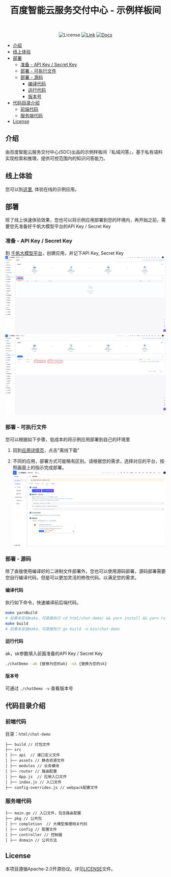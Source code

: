 <div align="center">

<h1>百度智能云服务交付中心 - 示例样板间</h1>
<br/>

![License](https://img.shields.io/badge/License-Apache_2.0-green)
[![Link](https://img.shields.io/badge/Link-Demo-blue)](https://console.bce.baidu.com/tools/?u=bce-head#/sampleAppCenter/chat-demo)
[![Docs](https://img.shields.io/badge/Docs-Website-blue)](https://cloud.baidu.com/doc/AppBuilder/s/Jlqa9qyot)

</div>

- [介绍](#介绍)
- [线上体验](#线上体验)
- [部署](#部署)
  - [准备 - API Key / Secret Key](#准备---api-key--secret-key)
  - [部署 - 可执行文件](#部署---可执行文件)
  - [部署 - 源码](#部署---源码)
    - [编译代码](#编译代码)
    - [运行代码](#运行代码)
    - [版本号](#版本号)
- [代码目录介绍](#代码目录介绍)
  - [前端代码](#前端代码)
  - [服务端代码](#服务端代码)
- [License](#license)


## 介绍
由百度智能云服务交付中心(SDC)出品的示例样板间『私域问答』，基于私有语料实现检索和推理，提供可控范围内的知识问答能力。

## 线上体验                     
您可以到[这里](https://console.bce.baidu.com/ai_apaas/appCenter/experience?url=https%3A%2F%2Fconsole.bce.baidu.com%2Ftools%2F%3Fheader%3Dhidden%26u%3DappBuilder%23%2FchatDemo%2Fchat-faq%3Fname%3D%E7%A7%81%E5%9F%9F%E9%97%AE%E7%AD%94&from=%2FappCenter%2Fb36941fe-6723-44db-93c1-f204821ef609%2Fdetail), 体验在线的示例应用。


## 部署
除了线上快速体验效果，您也可以将示例应用部署到您的环境内，再开始之前，需要您先准备好千帆大模型平台的API Key / Secret Key

### 准备 - API Key / Secret Key

到 [千帆大模型平台](https://console.bce.baidu.com/qianfan/ais/console/applicationConsole/application)，创建应用，并记下API Key, Secret Key
![](../assets/create_app.png)
![](../assets/aksk.png)

### 部署 - 可执行文件
您可以根据如下步骤，低成本的将示例应用部署到自己的环境里

1. 回到[应用详情页](https://console.bce.baidu.com/ai_apaas/appCenter/b36941fe-6723-44db-93c1-f204821ef609/detail?tabKey=package)，点击"离线下载"

2. 不同的应用，部署方式可能略有区别。请根据您的需求，选择对应的平台，按照画面上的指示完成部署。
![](../assets/deploy.png)

### 部署 - 源码
除了直接使用编译好的二进制文件部署外，您也可以使用源码部署，源码部署需要您自行编译代码，但是可以更加灵活的修改代码，以满足您的需求。

#### 编译代码
执行如下命令，快速编译前后端代码。
```bash
make yarnBuild
# 如果未安装make，可直接执行 cd html/chat-demo/ && yarn install && yarn run build
make build
# 如果未安装make，可直接执行 go build -o bin/chat-demo
```

#### 运行代码
ak，sk参数填入前面准备的API Key / Secret Key
```bash
./chatDemo -ak {替换为您的ak} -sk {替换为您的sk}
```

#### 版本号
可通过 `./chatDemo -v` 查看版本号


## 代码目录介绍

### 前端代码
目录：`html/chat-demo`
```plain
├── build // 打包文件
├── src
│ ├── api  // 接口定义文件
│ ├── assets // 静态资源文件
│ ├── modules // 业务模块
│ ├── router // 路由配置
│ ├── App.js  // 应用入口文件
│ ├── index.js // 入口文件
├── config-overrides.js // webpack配置文件
```


### 服务端代码
```plain
├── main.go // 入口文件，包含路由配置
├── pkg // 公共包
│ ├── completion  // 大模型推理相关代码
│ ├── config // 配置文件
│ ├── controller // 控制器
│ ├── domain // 公共方法
```


## License
本项目遵循Apache-2.0开源协议。详见[LICENSE](LICENSE)文件。
